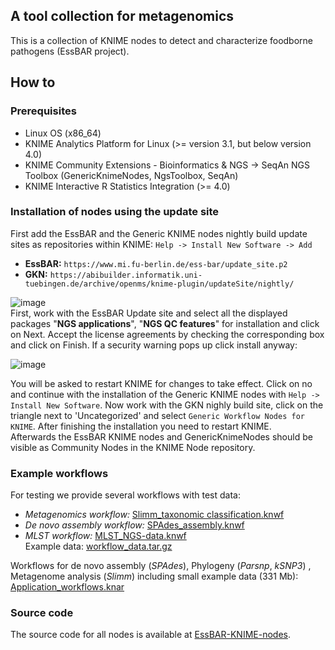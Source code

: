 ## A tool collection for metagenomics
This is a collection of KNIME nodes to detect and characterize foodborne pathogens (EssBAR project).

## How to
### Prerequisites
 - Linux OS (x86_64)
 - KNIME Analytics Platform for Linux (>= version 3.1, but below version 4.0)
 - KNIME Community Extensions - Bioinformatics & NGS -> SeqAn NGS Toolbox (GenericKnimeNodes, NgsToolbox, SeqAn)  
 - KNIME Interactive R Statistics Integration (>= 4.0)
 
### Installation of nodes using the update site  
First add the EssBAR and the Generic KNIME nodes nightly build update sites as repositories within KNIME:
```Help -> Install New Software -> Add```   
  - **EssBAR:** ```https://www.mi.fu-berlin.de/ess-bar/update_site.p2```
  - **GKN:** ```https://abibuilder.informatik.uni-tuebingen.de/archive/openms/knime-plugin/updateSite/nightly/```

![image](images/loaded_update_sites.png)   
First, work with the EssBAR Update site and select all the displayed packages  "**NGS applications**", "**NGS QC features**" for installation and click on Next. Accept the license agreements by checking the corresponding box and click on Finish.
If a security warning pops up click install anyway:  
   
![image](images/unsigned_content-warning.png)    

You will be asked to restart KNIME for changes to take effect. Click on no and continue with the installation of the Generic KNIME nodes with ```Help -> Install New Software```. Now work with the GKN nighly build site, click on the triangle next to 'Uncategorized' and select ```Generic Workflow Nodes for KNIME```. After finishing the installation you need to restart KNIME.   
Afterwards the EssBAR KNIME nodes and GenericKnimeNodes should be visible as Community Nodes in the KNIME Node repository.   
   
### Example workflows
For testing we provide several workflows with test data:
 - _Metagenomics workflow:_ [Slimm_taxonomic classification.knwf](Slimm_taxonomic_classification.knwf)
 - _De novo assembly workflow:_ [SPAdes_assembly.knwf](SPAdes_assembly.knwf)
 - _MLST workflow:_ [MLST_NGS-data.knwf](MLST_NGS-data.knwf)  
 Example data: [workflow_data.tar.gz](https://www.mi.fu-berlin.de/ess-bar/workflow_data.tar.gz)   
    
 Workflows for de novo assembly (_SPAdes_), Phylogeny (_Parsnp_, _kSNP3_) , Metagenome analysis (_Slimm_) including small example data (331 Mb):
 [Application_workflows.knar](https://www.mi.fu-berlin.de/ess-bar/Applicatio_workflows.knar)

### Source code
The source code for all nodes is available at [EssBAR-KNIME-nodes](https://github.com/kneubert/EssBAR-KNIME-nodes).
